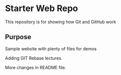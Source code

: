 # Starter Web Repo

This repository is for showing how Git and GitHub work

## Purpose

Sample website with plenty of files for demos

Adding GIT Rebase lectures.

More changes in README file.
